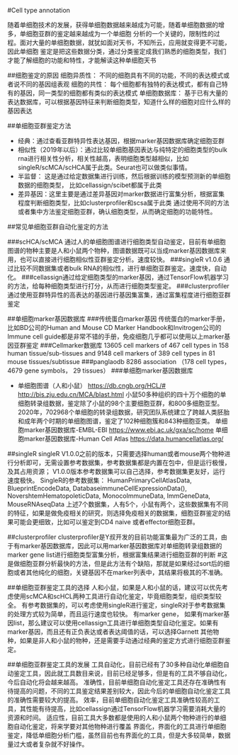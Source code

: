 #Cell type annotation

随着单细胞技术的发展，获得单细胞数据越来越成为可能，随着单细胞数据的增多，单细胞亚群的鉴定越来越成为一个单细胞
分析的一个关键的，限制性的过程。面对大量的单细胞数据，就犹如面对天书，不知所云，应用就变得更不可能，因此单细胞
鉴定是把这些数据分类，通过分类鉴定成我们熟悉的细胞类型，我们才能了解细胞的功能和特性，才能解读这种单细胞天书

##细胞鉴定的原因
细胞异质性： 不同的细胞具有不同的功能，不同的表达模式或者说不同的基因组表观
细胞的共性： 每个细胞都有独特的表达模式，都有自己特有的基因，同一类型的细胞都有类似的表达模式
单细胞数据库： 基于已有大量的表达数据库，可以根据基因特征来判断细胞类型，知道什么样的细胞对应什么样的基因表达

##单细胞亚群鉴定方法
- 经典：通过查看亚群特异性表达基因，根据marker基因数据库确定细胞亚群
- 相似性（2019年以后）：通过比较单细胞基因表达与纯特定的细胞类型的bulk rna进行相关性分析，相关性越高，表明细胞类型越相似，比如singleR/scMCA/scHCA属于此类。Seurat也可以做类似事情。
- 半监督： 这是通过给定数据集进行训练，然后根据训练的模型预测新的单细胞数据的细胞类型， 比如cellassign/scibet都属于此类
- 差异基因：这里主要是通过差异基因对marker数据进行富集分析，根据富集程度判断细胞类型，比如clusterprofiler和scsa属于此类
通过使用不同的方法或者集中方法鉴定细胞亚群，确认细胞类型，从而确定细胞的功能特性。

##常见单细胞亚群自动化鉴定的方法

###scHCA/scMCA
通过人的单细胞图谱进行细胞类型自动鉴定，目前有单细胞图谱的物种主要是人和小鼠两个物种，图谱数据既可以当成marker基因数据库来用，也可以直接进行细胞相似性亚群鉴定分析。速度较快。
###singleR v1.0.6
通过比较不同数据集或者bulk RNA的相似性，进行单细胞亚群鉴定。速度快，自动化。
###cellassign通过给定细胞类型的marker基因，通过TensorFlow机器学习的方法，给每种细胞类型进行打分，从而进行细胞类型鉴定。
###clusterprofiler通过使用亚群特异性的高表达的基因进行基因集富集，通过富集程度进行细胞亚群鉴定

##单细胞marker基因数据库
###传统蛋白marker基因
传统蛋白的marker手册，比如BD公司的Human and Mouse CD Marker Handbook和Invitrogen公司的Immune cell guide都是非常不错的手册，免疫细胞几乎都可以使用以上marker基因亚群鉴定
###Cellmarker数据库 
13605 cell markers of 467 cell types in 158 human tissue/sub-tissues and 9148 cell markers of 389 cell types in 81 mouse tissues/subtissue
###panglaodb
8286 association （178 cell types， 4679 gene symbols， 29 tissues）
###单细胞marker基因数据库
- 单细胞图谱（人和小鼠）
https://db.cngb.org/HCL/#  http://bis.zju.edu.cn/MCA/blast.html 小鼠50多种组织的四十万个细胞的单细胞转录组数据，鉴定除了小鼠的98个主要细胞亚群，和800多细胞亚型。
2020年，702968个单细胞的转录组数据，研究团队系统建立了跨越人类胚胎和成年两个时期的单细胞图谱，鉴定了102种细胞簇和843种细胞亚类。
单细胞marker基因数据库-EMBL-EBI https://www.ebi.ac.uk/gxa/sc/home 
单细胞marker基因数据库-Human Cell Atlas https://data.humancellatlas.org/

##singleR
singleR V1.0.0之前的版本，只需要选择human或者mouse两个物种进行分析即可，无需设置参考数据集，参考数据集都是内置在包中，但是运行极慢，及其占用资源；
V1.0.0版本参考数据集可以自己选择，参考数据集更友好，运行速度极快。
SingleR的参考数据集： HumanPrimaryCellAtlasData, BlueprintEncodeData, DatabaseimmuneCellExpressionData(), NovershtemHematopoleticData, MonocoImmuneData, ImmGeneData, MouseRNAseqData
上述7个数据集，人有5个，小鼠有两个，这些数据集有不同的特征，如果是做免疫相关的研究，则选择免疫相关的数据集，细胞亚群鉴定的结果可能会更细致，比如可以鉴定到CD4 naive 或者effector细胞亚群。

##clusterprofiler
clusterprofiler是Y叔开发的目前功能富集最为广泛的工具，由于有marker基因数据库，因此可以用marker基因数据库对单细胞转录组数据的marker gene list进行细胞类型富集分析，根据富集结果进行细胞亚群的判断
#这是做细胞亚群分析最快的方法，但是此方法有个缺陷，那就是如果经过sort后的细胞或者其他纯化的细胞，关键基因不在marker列表中，其结果将极其的不准确。


##单细胞亚群鉴定工具的选择
人和小鼠，如果是人和小鼠的话，建议可以优先考虑使用scMCA和scHCL两种工具进行自动化鉴定，毕竟细胞类型，组织类型较全。
有参考数据集的，可以考虑使用singleR进行鉴定，singleR对于参考数据集的处理方式较为简单，而且运行速度也较快。
有marker gene， 如果有marker基因list，那么建议可以使用cellassign工具进行单细胞类型自动化鉴定。如果有marker基因，而且还有正负表达或者表达阈值的话，可以选择Garnett
其他物种，如果是非人和小鼠的物种，还是需要手动通过经典的鉴定方式进行细胞亚群鉴定。

##单细胞亚群鉴定工具的发展
工具自动化，目前已经有了30多种自动化单细胞自动鉴定工具，因此就工具数目来说，目前已经足够多，但是有的工具不够自动化，今后自动化将会越来越高。
准确性，目前单细胞自动化鉴定工具还存在准确性有待提高的问题，不同的工具鉴定结果差别较大，因此今后的单细胞自动化鉴定工具的准确性需要较大的提高。
效率，目前单细胞自动化鉴定工具准确性较高的工具，其性能有待提高，比如cellassign通过TensorFlow机器学习需要消耗大量的资源和时间。
适应性，目前工具大多数都是使用的人和小鼠两个物种进行的单细胞自动化鉴定，将来学要对其他物种进行覆盖
界面化，界面化的工具进行单细胞鉴定，降低单细胞分析门槛，虽然目前也有界面化的工具，但是大多较简单，数据量过大或者复杂就不好操作。